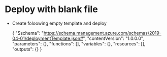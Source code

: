 # Deploy with blank file

- Create foloowing empty template and deploy

    {
        "$schema": "https://schema.management.azure.com/schemas/2019-04-01/deploymentTemplate.json#",
        "contentVersion": "1.0.0.0",
        "parameters": {},
        "functions": [],
        "variables": {},
        "resources": [],
        "outputs": {}
    }

    

